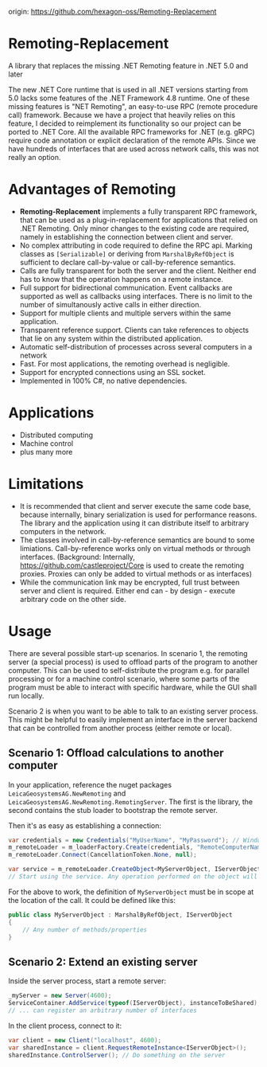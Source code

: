 origin: https://github.com/hexagon-oss/Remoting-Replacement

# Remoting-Replacement
A library that replaces the missing .NET Remoting feature in .NET 5.0 and later

The new .NET Core runtime that is used in all .NET versions starting from 5.0 lacks some features of the .NET Framework 4.8 runtime. 
One of these missing features is "NET Remoting", an easy-to-use RPC (remote procedure call) framework. Because we have a project 
that heavily relies on this feature, I decided to reimplement its functionality so our project can be ported to .NET Core. All the
available RPC frameworks for .NET (e.g. gRPC) require code annotation or explicit declaration of the remote APIs. Since we have
hundreds of interfaces that are used across network calls, this was not really an option.

# Advantages of Remoting
- **Remoting-Replacement** implements a fully transparent RPC framework, that can be used as a plug-in-replacement for applications
that relied on .NET Remoting. Only minor changes to the existing code are required, namely in establishing the connection between
client and server. 
- No complex attributing in code required to define the RPC api. Marking classes as `[Serializable]` or deriving from `MarshalByRefObject` 
is sufficient to declare call-by-value or call-by-reference semantics. 
- Calls are fully transparent for both the server and the client. Neither end has to know that the operation happens on a remote instance.
- Full support for bidirectional communication. Event callbacks are supported as well as callbacks using interfaces. There is no limit
to the number of simultanously active calls in either direction.
- Support for multiple clients and multiple servers within the same application.
- Transparent reference support. Clients can take references to objects that lie on any system within the distributed application.
- Automatic self-distribution of processes across several computers in a network
- Fast. For most applications, the remoting overhead is negligible.
- Support for encrypted connections using an SSL socket.
- Implemented in 100% C#, no native dependencies.

# Applications
- Distributed computing
- Machine control
- plus many more

# Limitations
- It is recommended that client and server execute the same code base, because internally, binary serialization is used for performance reasons.
The library and the application using it can distribute itself to arbitrary computers in the network.
- The classes involved in call-by-reference semantics are bound to some limiations. Call-by-reference works only on virtual methods or through interfaces. 
(Background: Internally, https://github.com/castleproject/Core is used to create the remoting proxies. Proxies can only be added to virtual methods or as interfaces)
- While the communication link may be encrypted, full trust between server and client is required. Either end can - by design - execute
arbitrary code on the other side.

# Usage

There are several possible start-up scenarios. In scenario 1, the remoting server (a special process) is used to offload parts of the program to
another computer. This can be used to self-distribute the program e.g. for parallel processing or for a machine control scenario, where some
parts of the program must be able to interact with specific hardware, while the GUI shall run locally.

Scenario 2 is when you want to be able to talk to an existing server process. This might be helpful to easily implement an interface in
the server backend that can be controlled from another process (either remote or local).

## Scenario 1: Offload calculations to another computer

In your application, reference the nuget packages `LeicaGeosystemsAG.NewRemoting` and `LeicaGeosystemsAG.NewRemoting.RemotingServer`. The first 
is the library, the second contains the stub loader to bootstrap the remote server. 

Then it's as easy as establishing a connection:

```csharp
var credentials = new Credentials("MyUserName", "MyPassword"); // Windows password of remote computer (needs admin rights)
m_remoteLoader = m_loaderFactory.Create(credentials, "RemoteComputerName", 4600);
m_remoteLoader.Connect(CancellationToken.None, null);

var service = m_remoteLoader.CreateObject<MyServerObject, IServerObject>();
// Start using the service. Any operation performed on the object will actually take place on the remote side.
```

For the above to work, the definition of `MyServerObject` must be in scope at the location of the call. It could be defined like this:

```csharp
public class MyServerObject : MarshalByRefObject, IServerObject
{
	// Any number of methods/properties
}
```

## Scenario 2: Extend an existing server

Inside the server process, start a remote server:

```csharp
_myServer = new Server(4600);
ServiceContainer.AddService(typeof(IServerObject), instanceToBeShared);
// ... can register an arbitrary number of interfaces
```

In the client process, connect to it:

```csharp
var client = new Client("localhost", 4600);
var sharedInstance = client.RequestRemoteInstance<IServerObject>();
sharedInstance.ControlServer(); // Do something on the server
```
